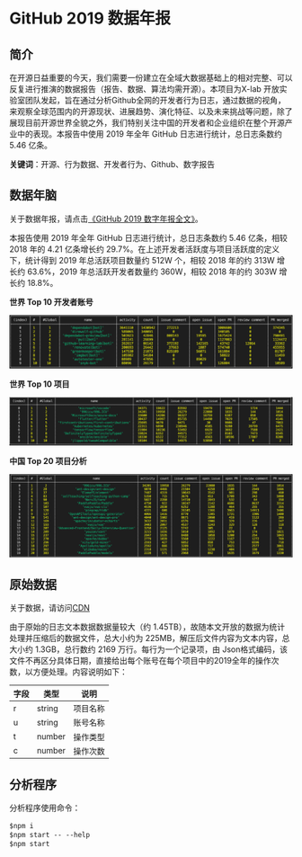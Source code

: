 # GitHub 2019 数据年报

## 简介

在开源日益重要的今天，我们需要一份建立在全域大数据基础上的相对完整、可以反复进行推演的数据报告（报告、数据、算法均需开源）。本项目为X-lab 开放实验室团队发起，旨在通过分析Github全网的开发者行为日志，通过数据的视角，来观察全球范围内的开源现状、进展趋势、演化特征、以及未来挑战等问题，除了展现目前开源世界全貌之外，我们特别关注中国的开发者和企业组织在整个开源产业中的表现。本报告中使用 2019 年全年 GitHub 日志进行统计，总日志条数约 5.46 亿条。

**关键词**：开源、行为数据、开发者行为、Github、数字报告

## 数据年脑

关于数据年报，请点击[《GitHub 2019 数字年报全文》](./REPORT.md)。

本报告使用 2019 年全年 GitHub 日志进行统计，总日志条数约 5.46 亿条，相较 2018 年的 4.21 亿条增长约 29.7%。在上述开发者活跃度与项目活跃度的定义下，统计得到 2019 年总活跃项目数量约 512W 个，相较 2018 年的约 313W 增长约 63.6%，2019 年总活跃开发者数量约 360W，相较 2018 年的约 303W 增长约 18.8%。

**世界 Top 10 开发者账号**

![global_top_10_dev_act](./static/global_top_10_dev_act.png)

**世界 Top 10 项目**

![global_top_10_dev_act](./static/global_top_10_repo_act.png)

**中国 Top 20 项目分析**

![chinese_top_20_act](./static/chinese_top_20_act.png)

## 原始数据

关于数据，请访问[CDN](http://cdn.opensource-service.cn/github-analysis-report-2019/data.json.gz)

由于原始的日志文本数据数据量较大（约 1.45TB），故随本文开放的数据为统计处理并压缩后的数据文件，总大小约为 225MB，解压后文件内容为文本内容，总大小约 1.3GB，总行数约 2169 万行。每行为一个记录项，由 Json格式编码，该文件不再区分具体日期，直接给出每个账号在每个项目中的2019全年的操作次数，以方便处理。内容说明如下：

| 字段 | 类型   | 说明     |
| ---- | ------ | -------- |
| r    | string | 项目名称 |
| u    | string | 账号名称 |
| t    | number | 操作类型 |
| c    | number | 操作次数 |



## 分析程序

分析程序使用命令：

```shell
$npm i
$npm start -- --help
$npm start
```

